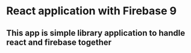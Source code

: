 # React application with Firebase 9 

## This app is simple library application to handle react and firebase together
